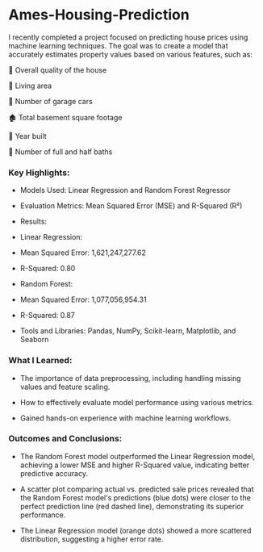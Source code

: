 # Ames-Housing-Prediction
I recently completed a project focused on predicting house prices using machine learning techniques. The goal was to create a model that accurately estimates property values based on various features, such as:



🏡 Overall quality of the house  

📏 Living area  

🚗 Number of garage cars  

🏚️ Total basement square footage  

📅 Year built  

🚿 Number of full and half baths  



### Key Highlights:

- Models Used: Linear Regression and Random Forest Regressor

- Evaluation Metrics: Mean Squared Error (MSE) and R-Squared (R²)

- Results:

 - Linear Regression:

  - Mean Squared Error: 1,621,247,277.62

  - R-Squared: 0.80

 - Random Forest:

  - Mean Squared Error: 1,077,056,954.31

  - R-Squared: 0.87

- Tools and Libraries: Pandas, NumPy, Scikit-learn, Matplotlib, and Seaborn



### What I Learned:

- The importance of data preprocessing, including handling missing values and feature scaling.

- How to effectively evaluate model performance using various metrics.

- Gained hands-on experience with machine learning workflows.



### Outcomes and Conclusions:

- The Random Forest model outperformed the Linear Regression model, achieving a lower MSE and higher R-Squared value, indicating better predictive accuracy.

- A scatter plot comparing actual vs. predicted sale prices revealed that the Random Forest model's predictions (blue dots) were closer to the perfect prediction line (red dashed line), demonstrating its superior performance.

- The Linear Regression model (orange dots) showed a more scattered distribution, suggesting a higher error rate.

